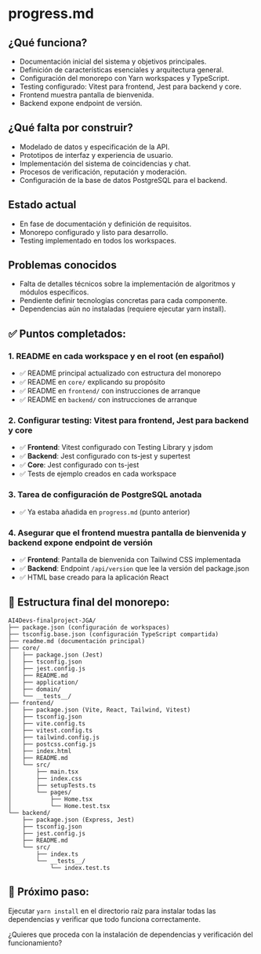 # progress.md

## ¿Qué funciona?

- Documentación inicial del sistema y objetivos principales.
- Definición de características esenciales y arquitectura general.
- Configuración del monorepo con Yarn workspaces y TypeScript.
- Testing configurado: Vitest para frontend, Jest para backend y core.
- Frontend muestra pantalla de bienvenida.
- Backend expone endpoint de versión.

## ¿Qué falta por construir?

- Modelado de datos y especificación de la API.
- Prototipos de interfaz y experiencia de usuario.
- Implementación del sistema de coincidencias y chat.
- Procesos de verificación, reputación y moderación.
- Configuración de la base de datos PostgreSQL para el backend.

## Estado actual

- En fase de documentación y definición de requisitos.
- Monorepo configurado y listo para desarrollo.
- Testing implementado en todos los workspaces.

## Problemas conocidos

- Falta de detalles técnicos sobre la implementación de algoritmos y módulos específicos.
- Pendiente definir tecnologías concretas para cada componente.
- Dependencias aún no instaladas (requiere ejecutar yarn install).

## ✅ Puntos completados:

### 1. **README en cada workspace y en el root (en español)**

- ✅ README principal actualizado con estructura del monorepo
- ✅ README en `core/` explicando su propósito
- ✅ README en `frontend/` con instrucciones de arranque
- ✅ README en `backend/` con instrucciones de arranque

### 2. **Configurar testing: Vitest para frontend, Jest para backend y core**

- ✅ **Frontend**: Vitest configurado con Testing Library y jsdom
- ✅ **Backend**: Jest configurado con ts-jest y supertest
- ✅ **Core**: Jest configurado con ts-jest
- ✅ Tests de ejemplo creados en cada workspace

### 3. **Tarea de configuración de PostgreSQL anotada**

- ✅ Ya estaba añadida en `progress.md` (punto anterior)

### 4. **Asegurar que el frontend muestra pantalla de bienvenida y backend expone endpoint de versión**

- ✅ **Frontend**: Pantalla de bienvenida con Tailwind CSS implementada
- ✅ **Backend**: Endpoint `/api/version` que lee la versión del package.json
- ✅ HTML base creado para la aplicación React

## 📁 Estructura final del monorepo:

```
AI4Devs-finalproject-JGA/
├── package.json (configuración de workspaces)
├── tsconfig.base.json (configuración TypeScript compartida)
├── readme.md (documentación principal)
├── core/
│   ├── package.json (Jest)
│   ├── tsconfig.json
│   ├── jest.config.js
│   ├── README.md
│   ├── application/
│   ├── domain/
│   └── __tests__/
├── frontend/
│   ├── package.json (Vite, React, Tailwind, Vitest)
│   ├── tsconfig.json
│   ├── vite.config.ts
│   ├── vitest.config.ts
│   ├── tailwind.config.js
│   ├── postcss.config.js
│   ├── index.html
│   ├── README.md
│   └── src/
│       ├── main.tsx
│       ├── index.css
│       ├── setupTests.ts
│       └── pages/
│           ├── Home.tsx
│           └── Home.test.tsx
└── backend/
    ├── package.json (Express, Jest)
    ├── tsconfig.json
    ├── jest.config.js
    ├── README.md
    └── src/
        ├── index.ts
        └── __tests__/
            └── index.test.ts
```

## 🚀 Próximo paso:

Ejecutar `yarn install` en el directorio raíz para instalar todas las dependencias y verificar que todo funciona correctamente.

¿Quieres que proceda con la instalación de dependencias y verificación del funcionamiento?
